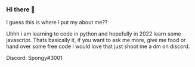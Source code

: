 ### Hi there 👋

I guess this is where i put my about me??

Uhhh i am learning to code in python and hopefully in 2022 learn some javascript.
Thats basically it, if you want to ask me more, give me food or hand over some free code i would love that just shoot me a dm on discord.

Discord: Spongy#3001

<!--
**NotSpongy/NotSpongy** is a ✨ _special_ ✨ repository because its `README.md` (this file) appears on your GitHub profile.

Here are some ideas to get you started:

- 🔭 I’m currently working on ...
- 🌱 I’m currently learning ...
- 👯 I’m looking to collaborate on ...
- 🤔 I’m looking for help with ...
- 💬 Ask me about ...
- 📫 How to reach me: ...
- 😄 Pronouns: ...
- ⚡ Fun fact: ...
-->
